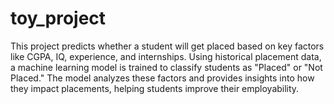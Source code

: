 # toy_project
This project predicts whether a student will get placed based on key factors like CGPA, IQ, experience, and internships. Using historical placement data, a machine learning model is trained to classify students as "Placed" or "Not Placed." The model analyzes these factors and provides insights into how they impact placements, helping students improve their employability.
